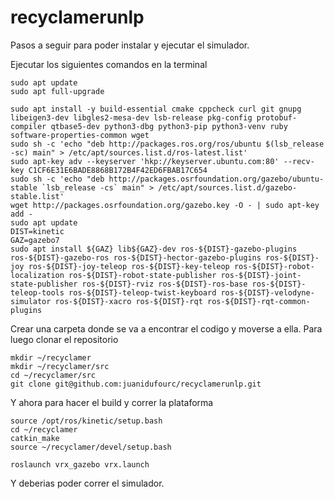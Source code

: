 # recyclamerunlp

Pasos a seguir para poder instalar y ejecutar el simulador.

Ejecutar los siguientes comandos en la terminal

```
sudo apt update
sudo apt full-upgrade

sudo apt install -y build-essential cmake cppcheck curl git gnupg libeigen3-dev libgles2-mesa-dev lsb-release pkg-config protobuf-compiler qtbase5-dev python3-dbg python3-pip python3-venv ruby software-properties-common wget 
sudo sh -c 'echo "deb http://packages.ros.org/ros/ubuntu $(lsb_release -sc) main" > /etc/apt/sources.list.d/ros-latest.list'
sudo apt-key adv --keyserver 'hkp://keyserver.ubuntu.com:80' --recv-key C1CF6E31E6BADE8868B172B4F42ED6FBAB17C654
sudo sh -c 'echo "deb http://packages.osrfoundation.org/gazebo/ubuntu-stable `lsb_release -cs` main" > /etc/apt/sources.list.d/gazebo-stable.list'
wget http://packages.osrfoundation.org/gazebo.key -O - | sudo apt-key add -
sudo apt update
DIST=kinetic
GAZ=gazebo7
sudo apt install ${GAZ} lib${GAZ}-dev ros-${DIST}-gazebo-plugins ros-${DIST}-gazebo-ros ros-${DIST}-hector-gazebo-plugins ros-${DIST}-joy ros-${DIST}-joy-teleop ros-${DIST}-key-teleop ros-${DIST}-robot-localization ros-${DIST}-robot-state-publisher ros-${DIST}-joint-state-publisher ros-${DIST}-rviz ros-${DIST}-ros-base ros-${DIST}-teleop-tools ros-${DIST}-teleop-twist-keyboard ros-${DIST}-velodyne-simulator ros-${DIST}-xacro ros-${DIST}-rqt ros-${DIST}-rqt-common-plugins
```

Crear una carpeta donde se va a encontrar el codigo y moverse a ella. Para luego clonar el repositorio

```
mkdir ~/recyclamer
mkdir ~/recyclamer/src
cd ~/recyclamer/src
git clone git@github.com:juanidufourc/recyclamerunlp.git
```

Y ahora para hacer el build y correr la plataforma

```
source /opt/ros/kinetic/setup.bash
cd ~/recyclamer
catkin_make
source ~/recyclamer/devel/setup.bash

roslaunch vrx_gazebo vrx.launch
```

Y deberias poder correr el simulador.

